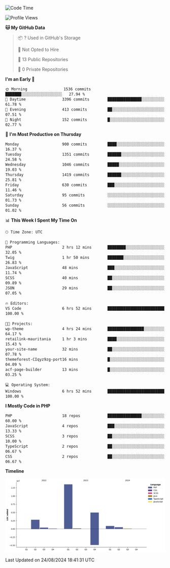 <!--START_SECTION:waka-->
![Code Time](http://img.shields.io/badge/Code%20Time-1%2C830%20hrs%2037%20mins-blue)

![Profile Views](http://img.shields.io/badge/Profile%20Views-0-blue)

**🐱 My GitHub Data** 

> 📦 ? Used in GitHub's Storage 
 > 
> 🚫 Not Opted to Hire
 > 
> 📜 13 Public Repositories 
 > 
> 🔑 0 Private Repositories 
 > 
**I'm an Early 🐤** 

```text
🌞 Morning                1536 commits        ███████░░░░░░░░░░░░░░░░░░   27.94 % 
🌆 Daytime                3396 commits        ███████████████░░░░░░░░░░   61.78 % 
🌃 Evening                413 commits         ██░░░░░░░░░░░░░░░░░░░░░░░   07.51 % 
🌙 Night                  152 commits         █░░░░░░░░░░░░░░░░░░░░░░░░   02.77 % 
```
📅 **I'm Most Productive on Thursday** 

```text
Monday                   900 commits         ████░░░░░░░░░░░░░░░░░░░░░   16.37 % 
Tuesday                  1351 commits        ██████░░░░░░░░░░░░░░░░░░░   24.58 % 
Wednesday                1046 commits        █████░░░░░░░░░░░░░░░░░░░░   19.03 % 
Thursday                 1419 commits        ██████░░░░░░░░░░░░░░░░░░░   25.81 % 
Friday                   630 commits         ███░░░░░░░░░░░░░░░░░░░░░░   11.46 % 
Saturday                 95 commits          ░░░░░░░░░░░░░░░░░░░░░░░░░   01.73 % 
Sunday                   56 commits          ░░░░░░░░░░░░░░░░░░░░░░░░░   01.02 % 
```


📊 **This Week I Spent My Time On** 

```text
🕑︎ Time Zone: UTC

💬 Programming Languages: 
PHP                      2 hrs 12 mins       ████████░░░░░░░░░░░░░░░░░   32.05 % 
Twig                     1 hr 50 mins        ███████░░░░░░░░░░░░░░░░░░   26.83 % 
JavaScript               48 mins             ███░░░░░░░░░░░░░░░░░░░░░░   11.74 % 
SCSS                     40 mins             ██░░░░░░░░░░░░░░░░░░░░░░░   09.89 % 
JSON                     29 mins             ██░░░░░░░░░░░░░░░░░░░░░░░   07.05 % 

🔥 Editors: 
VS Code                  6 hrs 52 mins       █████████████████████████   100.00 % 

🐱‍💻 Projects: 
wp-theme                 4 hrs 24 mins       ████████████████░░░░░░░░░   64.17 % 
retailink-mauritania     1 hr 3 mins         ████░░░░░░░░░░░░░░░░░░░░░   15.43 % 
your-site-name           32 mins             ██░░░░░░░░░░░░░░░░░░░░░░░   07.78 % 
themeforest-CIqyz9zg-port16 mins             █░░░░░░░░░░░░░░░░░░░░░░░░   04.09 % 
acf-page-builder         13 mins             █░░░░░░░░░░░░░░░░░░░░░░░░   03.25 % 

💻 Operating System: 
Windows                  6 hrs 52 mins       █████████████████████████   100.00 % 
```

**I Mostly Code in PHP** 

```text
PHP                      18 repos            ███████████████░░░░░░░░░░   60.00 % 
JavaScript               4 repos             ███░░░░░░░░░░░░░░░░░░░░░░   13.33 % 
SCSS                     3 repos             ██░░░░░░░░░░░░░░░░░░░░░░░   10.00 % 
TypeScript               2 repos             ██░░░░░░░░░░░░░░░░░░░░░░░   06.67 % 
CSS                      2 repos             ██░░░░░░░░░░░░░░░░░░░░░░░   06.67 % 
```



**Timeline**

![Lines of Code chart](https://raw.githubusercontent.com/tahar-elgunaoui/tahar-elgunaoui/main/assets/bar_graph.png)


 Last Updated on 24/08/2024 18:41:31 UTC
<!--END_SECTION:waka-->
